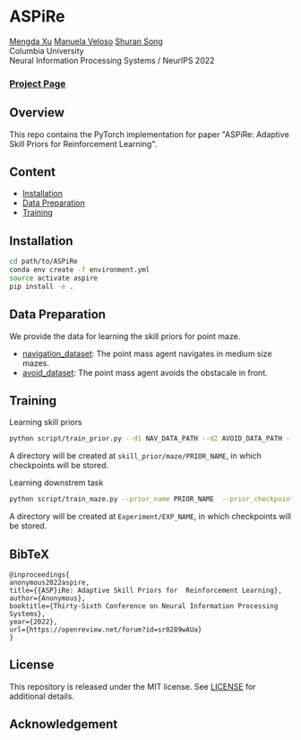 # ASPiRe

[Mengda Xu](https://www.cs.columbia.edu/~shurans/)
[Manuela Veloso](http://www.cs.cmu.edu/~mmv/)
[Shuran Song](https://www.cs.columbia.edu/~shurans/)
<br>
Columbia University
<br>
Neural Information Processing Systems / NeurIPS 2022

### [Project Page](https://aspire.cs.columbia.edu//)

<!-- | [arXiv](https://arxiv.org/abs/2109.05668) -->

## Overview

This repo contains the PyTorch implementation for paper "ASPiRe: Adaptive Skill Priors for Reinforcement Learning".

<!-- ![teaser](figures/teaser.jpg) -->

## Content

- [Installation](#installation)
- [Data Preparation](#data-preparation)
- [Training](#training)

## Installation

```sh
cd path/to/ASPiRe
conda env create -f environment.yml
source activate aspire
pip install -e .
```

## Data Preparation

We provide the data for learning the skill priors for point maze.

- [navigation_dataset](https://drive.google.com/file/d/1VP0nsQqCGE0H-6e5dTVgesL0Ua4ZsTt1/view?usp=sharing): The point mass agent navigates in medium size mazes.
- [avoid_dataset](https://drive.google.com/file/d/1ND2rmKYirsH4XHnsJNW7ks_tkdc6ywxl/view?usp=sharing): The point mass agent avoids the obstacale in front.

## Training

Learning skill priors

<!-- Hyper-parameters mentioned in paper are provided in default arguments. -->

```sh
python script/train_prior.py --d1 NAV_DATA_PATH --d2 AVOID_DATA_PATH --log --kl_analytic --use_batch_norm --name PRIOR_NAME
```

A directory will be created at `skill_prior/maze/PRIOR_NAME`, in which checkpoints will be stored.

Learning downstrem task

<!-- Hyper-parameters mentioned in paper are provided in default arguments. -->

```sh
python script/train_maze.py --prior_name PRIOR_NAME  --prior_checkpoint PRIOR_CHECKPOINT --analytic_kl --raw_kl --use_batch_norm --weight_use_batch_norm --name EXP_NAME
```

A directory will be created at `Experiment/EXP_NAME`, in which checkpoints will be stored.

## BibTeX

```
@inproceedings{
anonymous2022aspire,
title={{ASP}iRe: Adaptive Skill Priors for  Reinforcement Learning},
author={Anonymous},
booktitle={Thirty-Sixth Conference on Neural Information Processing Systems},
year={2022},
url={https://openreview.net/forum?id=sr0289wAUa}
}
```

## License

This repository is released under the MIT license. See [LICENSE](LICENSE) for additional details.

## Acknowledgement

